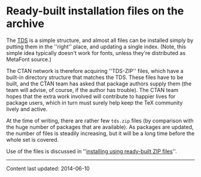 # Ready-built installation files on the archive




The [TDS](FAQ-tds.md) is a simple structure, and almost all
files can be installed simply by putting them in the ''right'' place,
and updating a single index.  (Note, this simple idea typically
doesn't work for fonts, unless they're distributed as MetaFont source.)


The CTAN network is therefore acquiring ''TDS-ZIP'' files,
which have a built-in directory structure that matches the TDS.
These files have to be built, and the CTAN team has asked that
package authors supply them (the team will advise, of course, if the
author has trouble).  The CTAN team hopes that the extra work
involved will contribute to happier lives for package users, which in
turn must surely help keep the TeX community lively and active.


At the time of writing, there are rather few `tds.zip`
files (by comparison with the huge number of packages that are
available).  As packages are updated, the number of files is
steadily increasing, but it will be a long time before the whole set
is covered.


Use of the files is discussed in 
''[installing using ready-built ZIP files](FAQ-inst-tds-zip.md)''.



----
Content last updated: 2014-06-10
